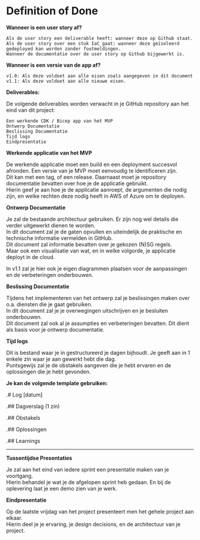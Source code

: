 
# Definition of Done

__Wanneer is een user story af?__

    Als de user story een deliverable heeft: wanneer deze op Github staat.
    Als de user story over een stuk IaC gaat: wanneer deze geïsoleerd gedeployed kan worden zonder foutmeldingen.
    Wanneer de documentatie over de user story op Github bijgewerkt is.

__Wanneer is een versie van de app af?__

    v1.0: Als deze voldoet aan alle eisen zoals aangegeven in dit document
    v1.1: Als deze voldoet aan alle nieuwe eisen.

__Deliverables:__

De volgende deliverables worden verwacht in je GitHub repository aan het eind van dit project:

    Een werkende CDK / Bicep app van het MVP
    Ontwerp Documentatie
    Beslissing Documentatie
    Tijd logs
    Eindpresentatie

__Werkende applicatie van het MVP__

De werkende applicatie moet een build en een deployment succesvol afronden. Een versie van je MVP moet eenvoudig te identificeren zijn.  
Dit kan met een tag, of een release. Daarnaast moet je repository documentatie bevatten over hoe je de applicatie gebruikt.  
Hierin geef je aan hoe je de applicatie aanroept, de argumenten die nodig zijn, en welke rechten deze nodig heeft in AWS of Azure om te deployen.

__Ontwerp Documentatie__

Je zal de bestaande architectuur gebruiken. Er zijn nog wel details die verder uitgewerkt dienen te worden.  
In dit document zal je de gaten opvullen en uiteindelijk de praktische en technische informatie vermelden in GitHub.  
Dit document zal informatie bevatten over je gekozen (N)SG regels.  
Maar ook een visualisatie van wat, en in welke volgorde, je applicatie deployt in de cloud.

In v1.1 zal je hier ook je eigen diagrammen plaatsen voor de aanpassingen en de verbeteringen onderbouwen.


__Beslissing Documentatie__

Tijdens het implementeren van het ontwerp zal je beslissingen maken over o.a. diensten die je gaat gebruiken.  
In dit document zal je je overwegingen uitschrijven en je besluiten onderbouwen.  
Dit document zal ook al je assumpties en verbeteringen bevatten. Dit dient als basis voor je ontwerp documentatie.

__Tijd logs__

Dit is bestand waar je in gestructureerd je dagen bijhoudt. Je geeft aan in 1 enkele zin waar je aan gewerkt hebt die dag.  
Puntsgewijs zal je de obstakels aangeven die je hebt ervaren en de oplossingen die je hebt gevonden.

__Je kan de volgende template gebruiken:__


.# Log [datum]


.## Dagverslag (1 zin)


.## Obstakels


.## Oplossingen


.## Learnings

---

__Tussentijdse Presentaties__

Je zal aan het eind van iedere sprint een presentatie maken van je voortgang.  
Hierin behandel je wat je de afgelopen sprint heb gedaan. En bij de oplevering laat je een demo zien van je werk.

__Eindpresentatie__

Op de laatste vrijdag van het project presenteert men het gehele project aan elkaar.  
Hierin deel je je ervaring, je design decisions, en de architectuur van je project.